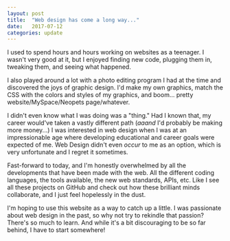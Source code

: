 ```yaml
---
layout: post
title:  "Web design has come a long way..."
date:   2017-07-12
categories: update
---
```


I used to spend hours and hours working on websites as a teenager. I wasn't very good at it, but I enjoyed finding new code, plugging them in, tweaking them, and seeing what happened.

I also played around a lot with a photo editing program I had at the time and discovered the joys of graphic design. I'd make my own graphics, match the CSS with the colors and styles of my graphics, and boom... pretty website/MySpace/Neopets page/whatever.

I didn't even know what I was doing was a "thing." Had I known that, my career would've taken a vastly different path (*aaand* I'd probably be making more money...) I was interested in web design when I was at an impressionable age where developing educational and career goals were expected of me. Web Design didn't even *occur* to me as an option, which is very unfortunate and I regret it sometimes.

Fast-forward to today, and I'm honestly overwhelmed by all the developments that have been made with the web. All the different coding languages, the tools available, the new web standards, APIs, etc. Like I see all these projects on GitHub and check out how these brilliant minds collaborate, and I just feel hopelessly in the dust.

I'm hoping to use this website as a way to catch up a little. I was passionate about web design in the past, so why not try to rekindle that passion? There's so much to learn. And while it's a bit discouraging to be so far behind, I have to start somewhere!
